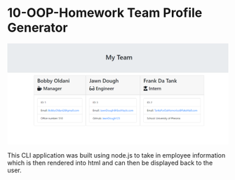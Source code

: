 # 10-OOP-Homework Team Profile Generator

![](MyTeamPic.png)


This CLI application was built using node.js to take in employee information which is then rendered into html and can then be displayed back to the user. 
